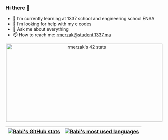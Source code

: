 ### Hi there 👋

- 🌱 I’m currently learning at 1337 school and engineering school ENSA
- 🤔 I’m looking for help with my c codes
- 💬 Ask me about everything
- 📫 How to reach me: rmerzak@student.1337.ma


<p align="center" >
    <a href="https://github.com/oakoudad/badge42">
      <img src="https://badge.mediaplus.ma/levi/rmerzak" alt="rmerzak's 42 stats" height=250px width=500px/>
    </a>
</p>

| [![Rabi's GitHub stats](https://github-readme-stats.vercel.app/api?username=rmerzak&count_private=true&show_icons=true&hide=issues&hide_border=true&theme=dracula)](https://github.com/rmerzak?tab=repositories) | [![Rabi's most used languages](https://github-readme-stats.vercel.app/api/top-langs/?username=rmerzak&layout=compact&hide_border=true&theme=dracula)](https://github.com/rmerzak?tab=repositories) |
|:-:|:-:|
